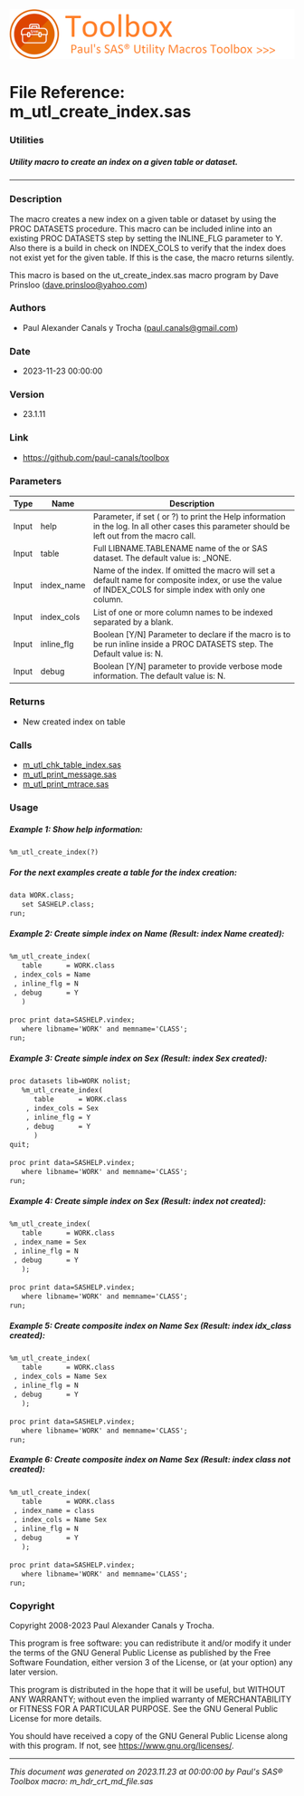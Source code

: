 ![../../misc/images/doc_header.png](../../misc/images/doc_header.png)
# 
# File Reference: m_utl_create_index.sas

### Utilities

##### Utility macro to create an index on a given table or dataset.

***

### Description
The macro creates a new index on a given table or dataset by using the PROC DATASETS procedure. This macro can be included inline into an existing PROC DATASETS step by setting the INLINE_FLG parameter to Y. Also there is a build in check on INDEX_COLS to verify that the index does not exist yet for the given table. If this is the case, the macro returns silently.

 This macro is based on the ut_create_index.sas macro program by Dave Prinsloo (dave.prinsloo@yahoo.com)



### Authors
* Paul Alexander Canals y Trocha (paul.canals@gmail.com)

### Date
* 2023-11-23 00:00:00

### Version
* 23.1.11

### Link
* https://github.com/paul-canals/toolbox

### Parameters
| Type | Name | Description |
| ---- | ---- | ----------- |
| Input | help | Parameter, if set ( or ?) to print the Help information in the log. In all other cases this parameter should be left out from the macro call. |
| Input | table | Full LIBNAME.TABLENAME name of the or SAS dataset. The default value is: _NONE. |
| Input | index_name | Name of the index. If omitted the macro will set a default name for composite index, or use the value of INDEX_COLS for simple index with only one column. |
| Input | index_cols | List of one or more column names to be indexed separated by a blank. |
| Input | inline_flg | Boolean [Y/N] Parameter to declare if the macro is to be run inline inside a PROC DATASETS step. The Default value is: N. |
| Input | debug | Boolean [Y/N] parameter to provide verbose mode information. The default value is: N. |

### Returns
* New created index on table

### Calls
* [m_utl_chk_table_index.sas](m_utl_chk_table_index.md)
* [m_utl_print_message.sas](m_utl_print_message.md)
* [m_utl_print_mtrace.sas](m_utl_print_mtrace.md)

### Usage

##### Example 1: Show help information:
```sas
%m_utl_create_index(?)
```

##### For the next examples create a table for the index creation:
```sas
data WORK.class;
   set SASHELP.class;
run;
```

##### Example 2: Create simple index on Name (Result: index Name created):
```sas
%m_utl_create_index(
   table      = WORK.class
 , index_cols = Name
 , inline_flg = N
 , debug      = Y
   )

proc print data=SASHELP.vindex;
   where libname='WORK' and memname='CLASS';
run;
```

##### Example 3: Create simple index on Sex (Result: index Sex created):
```sas
proc datasets lib=WORK nolist;
   %m_utl_create_index(
      table      = WORK.class
    , index_cols = Sex
    , inline_flg = Y
    , debug      = Y
      )
quit;

proc print data=SASHELP.vindex;
   where libname='WORK' and memname='CLASS';
run;
```

##### Example 4: Create simple index on Sex (Result: index not created):
```sas
%m_utl_create_index(
   table      = WORK.class
 , index_name = Sex
 , inline_flg = N
 , debug      = Y
   );

proc print data=SASHELP.vindex;
   where libname='WORK' and memname='CLASS';
run;
```

##### Example 5: Create composite index on Name Sex (Result: index idx_class created):
```sas
%m_utl_create_index(
   table      = WORK.class
 , index_cols = Name Sex
 , inline_flg = N
 , debug      = Y
   );

proc print data=SASHELP.vindex;
   where libname='WORK' and memname='CLASS';
run;
```

##### Example 6: Create composite index on Name Sex (Result: index class not created):
```sas
%m_utl_create_index(
   table      = WORK.class
 , index_name = class
 , index_cols = Name Sex
 , inline_flg = N
 , debug      = Y
   );

proc print data=SASHELP.vindex;
   where libname='WORK' and memname='CLASS';
run;
```

### Copyright
Copyright 2008-2023 Paul Alexander Canals y Trocha. 
 
This program is free software: you can redistribute it and/or modify 
it under the terms of the GNU General Public License as published by 
the Free Software Foundation, either version 3 of the License, or 
(at your option) any later version. 
 
This program is distributed in the hope that it will be useful, 
but WITHOUT ANY WARRANTY; without even the implied warranty of 
MERCHANTABILITY or FITNESS FOR A PARTICULAR PURPOSE. See the 
GNU General Public License for more details. 
 
You should have received a copy of the GNU General Public License 
along with this program. If not, see <https://www.gnu.org/licenses/>. 


***
*This document was generated on 2023.11.23 at 00:00:00 by Paul's SAS&reg; Toolbox macro: m_hdr_crt_md_file.sas*
